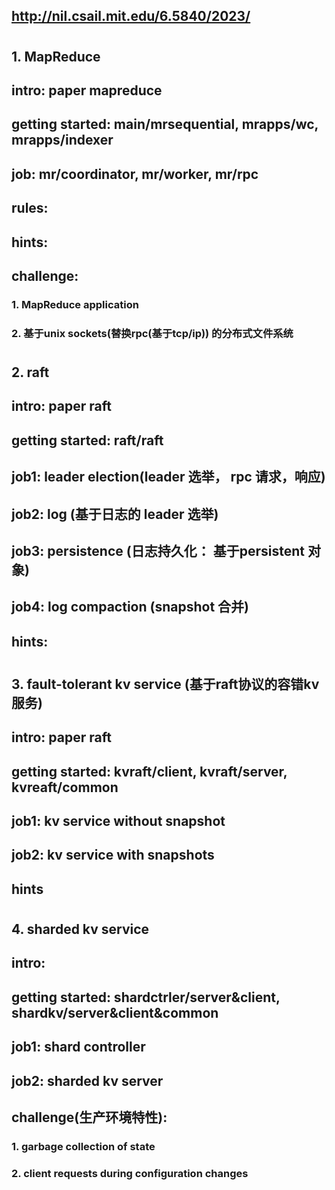 ## http://nil.csail.mit.edu/6.5840/2023/

# ##############################
## 1. MapReduce 

## intro: paper mapreduce 

## getting started: main/mrsequential, mrapps/wc, mrapps/indexer
## job: mr/coordinator, mr/worker, mr/rpc

## rules: 
## hints: 

## challenge: 
### 1. MapReduce application 
### 2. 基于unix sockets(替换rpc(基于tcp/ip)) 的分布式文件系统


# #############################
## 2. raft

## intro: paper raft

## getting started: raft/raft
## job1: leader election(leader 选举， rpc 请求，响应)
## job2: log (基于日志的 leader 选举)
## job3: persistence (日志持久化： 基于persistent 对象)
## job4: log compaction (snapshot 合并)

## hints: 

# ##############################
## 3. fault-tolerant kv service (基于raft协议的容错kv服务)

## intro: paper raft 

## getting started: kvraft/client, kvraft/server, kvreaft/common
## job1: kv service without snapshot
## job2: kv service with snapshots 

## hints 

# #################################
## 4. sharded kv service 

## intro: 

## getting started: shardctrler/server&client, shardkv/server&client&common

## job1: shard controller 
## job2: sharded kv server 

## challenge(生产环境特性):
### 1. garbage collection of state 
### 2. client requests during configuration changes 

